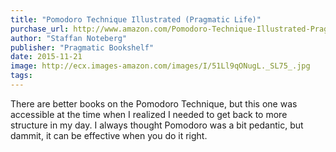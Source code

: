 ```yaml
---
title: "Pomodoro Technique Illustrated (Pragmatic Life)"
purchase_url: http://www.amazon.com/Pomodoro-Technique-Illustrated-Pragmatic-Life/dp/1934356506%3FSubscriptionId%3DAKIAIVZLK2PABGQI2KAQ%26tag%3Deverrail-20%26linkCode%3Dxm2%26camp%3D2025%26creative%3D165953%26creativeASIN%3D1934356506
author: "Staffan Noteberg"
publisher: "Pragmatic Bookshelf"
date: 2015-11-21
image: http://ecx.images-amazon.com/images/I/51Ll9qONugL._SL75_.jpg
tags:
---
```


There are better books on the Pomodoro Technique, but this one was accessible at the time when I realized I needed to get back to more structure in my day. I always thought Pomodoro was a bit pedantic, but dammit, it can be effective when you do it right.
